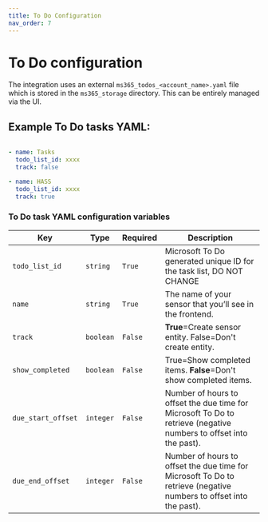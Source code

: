 ```yaml
---
title: To Do Configuration
nav_order: 7
---
```


# To Do configuration
The integration uses an external `ms365_todos_<account_name>.yaml` file which is stored in the `ms365_storage` directory. This can be entirely managed via the UI.
## Example To Do tasks YAML:
```yaml

- name: Tasks
  todo_list_id: xxxx
  track: false

- name: HASS
  todo_list_id: xxxx
  track: true
```

### To Do task YAML configuration variables

Key | Type | Required | Description
-- | -- | -- | --
`todo_list_id` | `string` | `True` | Microsoft To Do generated unique ID for the task list, DO NOT CHANGE
`name` | `string` | `True` | The name of your sensor that you’ll see in the frontend.
`track` | `boolean` | `False` | **True**=Create sensor entity. False=Don't create entity.
`show_completed` | `boolean` | `False` | True=Show completed items. **False**=Don't show completed items.
`due_start_offset` | `integer` | `False` | Number of hours to offset the due time for Microsoft To Do to retrieve (negative numbers to offset into the past).
`due_end_offset` | `integer` | `False` | Number of hours to offset the due time for Microsoft To Do to retrieve (negative numbers to offset into the past).
